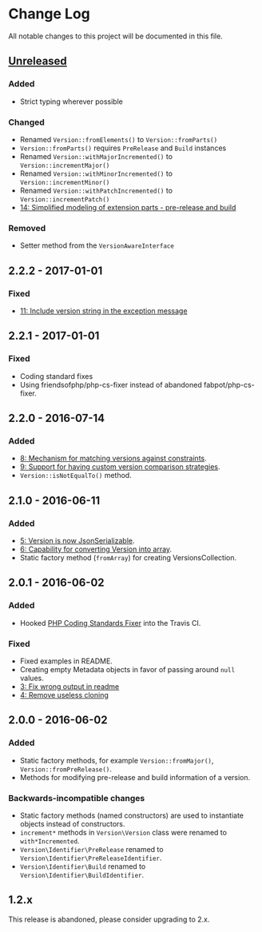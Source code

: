 # Change Log
All notable changes to this project will be documented in this file.

## [Unreleased]
### Added
- Strict typing wherever possible

### Changed
- Renamed `Version::fromElements()` to `Version::fromParts()`
- `Version::fromParts()` requires `PreRelease` and `Build` instances
- Renamed `Version::withMajorIncremented()` to `Version::incrementMajor()`
- Renamed `Version::withMinorIncremented()` to `Version::incrementMinor()`
- Renamed `Version::withPatchIncremented()` to `Version::incrementPatch()`
- [14: Simplified modeling of extension parts - pre-release and build](https://github.com/nikolaposa/version/pull/14)

### Removed
- Setter method from the `VersionAwareInterface`

## 2.2.2 - 2017-01-01
### Fixed
- [11: Include version string in the exception message](https://github.com/nikolaposa/version/pull/11)

## 2.2.1 - 2017-01-01
### Fixed
- Coding standard fixes
- Using friendsofphp/php-cs-fixer instead of abandoned fabpot/php-cs-fixer.

## 2.2.0 - 2016-07-14
### Added
- [8: Mechanism for matching versions against constraints](https://github.com/nikolaposa/version/pull/8).
- [9: Support for having custom version comparison strategies](https://github.com/nikolaposa/version/pull/9).
- `Version::isNotEqualTo()` method.

## 2.1.0 - 2016-06-11
### Added
- [5: Version is now JsonSerializable](https://github.com/nikolaposa/version/pull/5).
- [6: Capability for converting Version into array](https://github.com/nikolaposa/version/pull/6).
- Static factory method (`fromArray`) for creating VersionsCollection.

## 2.0.1 - 2016-06-02
### Added
- Hooked [PHP Coding Standards Fixer](http://cs.sensiolabs.org/) into the Travis CI.

### Fixed
- Fixed examples in README.
- Creating empty Metadata objects in favor of passing around `null` values.
- [3: Fix wrong output in readme](https://github.com/nikolaposa/version/pull/3)
- [4: Remove useless cloning](https://github.com/nikolaposa/version/pull/4)

## 2.0.0 - 2016-06-02
### Added
- Static factory methods, for example `Version::fromMajor()`, `Version::fromPreRelease()`.
- Methods for modifying pre-release and build information of a version.

### Backwards-incompatible changes
- Static factory methods (named constructors) are used to instantiate objects instead of constructors.
- `increment*` methods in `Version\Version` class were renamed to `with*Incremented`.
- `Version\Identifier\PreRelease` renamed to `Version\Identifier\PreReleaseIdentifier`.
- `Version\Identifier\Build` renamed to `Version\Identifier\BuildIdentifier`.

## 1.2.x
This release is abandoned, please consider upgrading to 2.x.


[Unreleased]: https://github.com/nikolaposa/version/compare/2.2.2...HEAD
